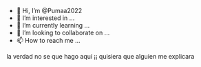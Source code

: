 - 👋 Hi, I’m @Pumaa2022
- 👀 I’m interested in ...
- 🌱 I’m currently learning ...
- 💞️ I’m looking to collaborate on ...
- 📫 How to reach me ...

<!---
Pumaa2022/Pumaa2022 is a ✨ special ✨ repository because its `README.md` (this file) appears on your GitHub profile.
You can click the Preview link to take a look at your changes.
---> la verdad no se que hago aquí ¡¡ quisiera que alguien me explicara
